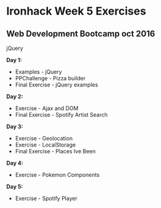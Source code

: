 # Ironhack Week 5 Exercises

## Web Development Bootcamp oct 2016

jQuery

**Day 1:**
- Examples - jQuery
- PPChallenge - Pizza builder
- Final Exercise - jQuery examples

**Day 2:**
- Exercise - Ajax and DOM
- Final Exercise - Spotify Artist Search

**Day 3:**
- Exercise - Geolocation
- Exercise - LocalStorage
- Final Exercise - Places Ive Been

**Day 4:**
- Exercise - Pokemon Components

**Day 5:**
- Exercise - Spotify Player